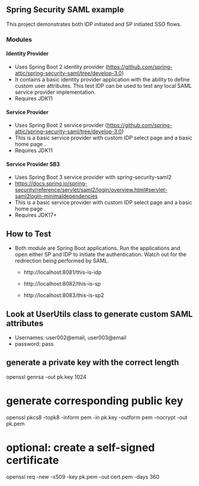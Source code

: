 ## Spring Security SAML example

This project demonstrates both IDP initiated and SP initiated SSO flows.

### Modules

#### Identity Provider
- Uses Spring Boot 2 identity provider (https://github.com/spring-attic/spring-security-saml/tree/develop-3.0)
- It contains a basic identity provider application with the ability to define custom user attributes. This test IDP can
  be used to test any local SAML service provider implementation.
- Requires JDK11

#### Service Provider
- Uses Spring Boot 2 service provider (https://github.com/spring-attic/spring-security-saml/tree/develop-3.0)
- This is a basic service provider with custom IDP select page and a basic home page .
- Requires JDK11

#### Service Provider SB3
- Uses Spring Boot 3 service provider with spring-security-saml2 
-  https://docs.spring.io/spring-security/reference/servlet/saml2/login/overview.html#servlet-saml2login-minimaldependencies
- This is a basic service provider with custom IDP select page and a basic home page .
- Requires JDK17+

## How to Test

- Both module are Spring Boot applications. Run the applications and open either SP and IDP to initiate the
  authentication. Watch out for the redirection being performed by SAML.

    - http://localhost:8081/this-is-idp

    - http://localhost:8082/this-is-sp

    - http://localhost:8083/this-is-sp2
 
## Look at UserUtils class to generate custom SAML attributes

- Usernames: user002@email, user003@email
- password: pass

## generate a private key with the correct length

openssl genrsa -out pk.key 1024

# generate corresponding public key

openssl pkcs8 -topk8 -inform pem -in pk.key -outform pem -nocrypt -out pk.pem

# optional: create a self-signed certificate

openssl req -new -x509 -key pk.pem -out cert.pem -days 360
